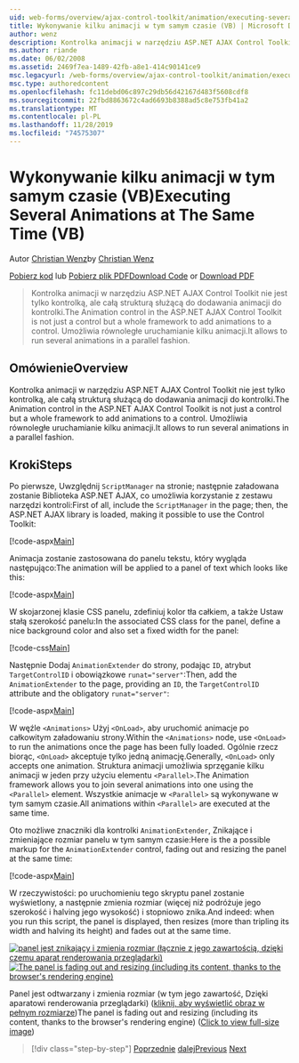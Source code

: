 ```yaml
---
uid: web-forms/overview/ajax-control-toolkit/animation/executing-several-animations-at-the-same-time-vb
title: Wykonywanie kilku animacji w tym samym czasie (VB) | Microsoft Docs
author: wenz
description: Kontrolka animacji w narzędziu ASP.NET AJAX Control Toolkit nie jest tylko kontrolką, ale całą strukturą służącą do dodawania animacji do kontrolki. Umożliwia uruchomienie serwera Sever...
ms.author: riande
ms.date: 06/02/2008
ms.assetid: 2469f7ea-1489-42fb-a8e1-414c90141ce9
msc.legacyurl: /web-forms/overview/ajax-control-toolkit/animation/executing-several-animations-at-the-same-time-vb
msc.type: authoredcontent
ms.openlocfilehash: fc11debd06c897c29db56d42167d483f5608cdf8
ms.sourcegitcommit: 22fbd8863672c4ad6693b8388ad5c8e753fb41a2
ms.translationtype: MT
ms.contentlocale: pl-PL
ms.lasthandoff: 11/28/2019
ms.locfileid: "74575307"
---
```

# <a name="executing-several-animations-at-the-same-time-vb"></a><span data-ttu-id="96eca-104">Wykonywanie kilku animacji w tym samym czasie (VB)</span><span class="sxs-lookup"><span data-stu-id="96eca-104">Executing Several Animations at The Same Time (VB)</span></span>

<span data-ttu-id="96eca-105">Autor [Christian Wenz](https://github.com/wenz)</span><span class="sxs-lookup"><span data-stu-id="96eca-105">by [Christian Wenz](https://github.com/wenz)</span></span>

<span data-ttu-id="96eca-106">[Pobierz kod](https://download.microsoft.com/download/f/9/a/f9a26acd-8df4-4484-8a18-199e4598f411/Animation2.vb.zip) lub [Pobierz plik PDF](https://download.microsoft.com/download/6/7/1/6718d452-ff89-4d3f-a90e-c74ec2d636a3/animation2VB.pdf)</span><span class="sxs-lookup"><span data-stu-id="96eca-106">[Download Code](https://download.microsoft.com/download/f/9/a/f9a26acd-8df4-4484-8a18-199e4598f411/Animation2.vb.zip) or [Download PDF](https://download.microsoft.com/download/6/7/1/6718d452-ff89-4d3f-a90e-c74ec2d636a3/animation2VB.pdf)</span></span>

> <span data-ttu-id="96eca-107">Kontrolka animacji w narzędziu ASP.NET AJAX Control Toolkit nie jest tylko kontrolką, ale całą strukturą służącą do dodawania animacji do kontrolki.</span><span class="sxs-lookup"><span data-stu-id="96eca-107">The Animation control in the ASP.NET AJAX Control Toolkit is not just a control but a whole framework to add animations to a control.</span></span> <span data-ttu-id="96eca-108">Umożliwia równoległe uruchamianie kilku animacji.</span><span class="sxs-lookup"><span data-stu-id="96eca-108">It allows to run several animations in a parallel fashion.</span></span>

## <a name="overview"></a><span data-ttu-id="96eca-109">Omówienie</span><span class="sxs-lookup"><span data-stu-id="96eca-109">Overview</span></span>

<span data-ttu-id="96eca-110">Kontrolka animacji w narzędziu ASP.NET AJAX Control Toolkit nie jest tylko kontrolką, ale całą strukturą służącą do dodawania animacji do kontrolki.</span><span class="sxs-lookup"><span data-stu-id="96eca-110">The Animation control in the ASP.NET AJAX Control Toolkit is not just a control but a whole framework to add animations to a control.</span></span> <span data-ttu-id="96eca-111">Umożliwia równoległe uruchamianie kilku animacji.</span><span class="sxs-lookup"><span data-stu-id="96eca-111">It allows to run several animations in a parallel fashion.</span></span>

## <a name="steps"></a><span data-ttu-id="96eca-112">Kroki</span><span class="sxs-lookup"><span data-stu-id="96eca-112">Steps</span></span>

<span data-ttu-id="96eca-113">Po pierwsze, Uwzględnij `ScriptManager` na stronie; następnie załadowana zostanie Biblioteka ASP.NET AJAX, co umożliwia korzystanie z zestawu narzędzi kontroli:</span><span class="sxs-lookup"><span data-stu-id="96eca-113">First of all, include the `ScriptManager` in the page; then, the ASP.NET AJAX library is loaded, making it possible to use the Control Toolkit:</span></span>

[!code-aspx[Main](executing-several-animations-at-the-same-time-vb/samples/sample1.aspx)]

<span data-ttu-id="96eca-114">Animacja zostanie zastosowana do panelu tekstu, który wygląda następująco:</span><span class="sxs-lookup"><span data-stu-id="96eca-114">The animation will be applied to a panel of text which looks like this:</span></span>

[!code-aspx[Main](executing-several-animations-at-the-same-time-vb/samples/sample2.aspx)]

<span data-ttu-id="96eca-115">W skojarzonej klasie CSS panelu, zdefiniuj kolor tła całkiem, a także Ustaw stałą szerokość panelu:</span><span class="sxs-lookup"><span data-stu-id="96eca-115">In the associated CSS class for the panel, define a nice background color and also set a fixed width for the panel:</span></span>

[!code-css[Main](executing-several-animations-at-the-same-time-vb/samples/sample3.css)]

<span data-ttu-id="96eca-116">Następnie Dodaj `AnimationExtender` do strony, podając `ID`, atrybut `TargetControlID` i obowiązkowe `runat="server"`:</span><span class="sxs-lookup"><span data-stu-id="96eca-116">Then, add the `AnimationExtender` to the page, providing an `ID`, the `TargetControlID` attribute and the obligatory `runat="server"`:</span></span>

[!code-aspx[Main](executing-several-animations-at-the-same-time-vb/samples/sample4.aspx)]

<span data-ttu-id="96eca-117">W węźle `<Animations>` Użyj `<OnLoad>`, aby uruchomić animacje po całkowitym załadowaniu strony.</span><span class="sxs-lookup"><span data-stu-id="96eca-117">Within the `<Animations>` node, use `<OnLoad>` to run the animations once the page has been fully loaded.</span></span> <span data-ttu-id="96eca-118">Ogólnie rzecz biorąc, `<OnLoad>` akceptuje tylko jedną animację.</span><span class="sxs-lookup"><span data-stu-id="96eca-118">Generally, `<OnLoad>` only accepts one animation.</span></span> <span data-ttu-id="96eca-119">Struktura animacji umożliwia sprzęganie kilku animacji w jeden przy użyciu elementu `<Parallel>`.</span><span class="sxs-lookup"><span data-stu-id="96eca-119">The Animation framework allows you to join several animations into one using the `<Parallel>` element.</span></span> <span data-ttu-id="96eca-120">Wszystkie animacje w `<Parallel>` są wykonywane w tym samym czasie.</span><span class="sxs-lookup"><span data-stu-id="96eca-120">All animations within `<Parallel>` are executed at the same time.</span></span>

<span data-ttu-id="96eca-121">Oto możliwe znaczniki dla kontrolki `AnimationExtender`, Znikające i zmieniające rozmiar panelu w tym samym czasie:</span><span class="sxs-lookup"><span data-stu-id="96eca-121">Here is the a possible markup for the `AnimationExtender` control, fading out and resizing the panel at the same time:</span></span>

[!code-aspx[Main](executing-several-animations-at-the-same-time-vb/samples/sample5.aspx)]

<span data-ttu-id="96eca-122">W rzeczywistości: po uruchomieniu tego skryptu panel zostanie wyświetlony, a następnie zmienia rozmiar (więcej niż podróżuje jego szerokość i halving jego wysokość) i stopniowo znika.</span><span class="sxs-lookup"><span data-stu-id="96eca-122">And indeed: when you run this script, the panel is displayed, then resizes (more than tripling its width and halving its height) and fades out at the same time.</span></span>

<span data-ttu-id="96eca-123">[![panel jest znikający i zmienia rozmiar (łącznie z jego zawartością, dzięki czemu aparat renderowania przeglądarki)](executing-several-animations-at-the-same-time-vb/_static/image2.png)](executing-several-animations-at-the-same-time-vb/_static/image1.png)</span><span class="sxs-lookup"><span data-stu-id="96eca-123">[![The panel is fading out and resizing (including its content, thanks to the browser's rendering engine)](executing-several-animations-at-the-same-time-vb/_static/image2.png)](executing-several-animations-at-the-same-time-vb/_static/image1.png)</span></span>

<span data-ttu-id="96eca-124">Panel jest odtwarzany i zmienia rozmiar (w tym jego zawartość, Dzięki aparatowi renderowania przeglądarki) ([kliknij, aby wyświetlić obraz w pełnym rozmiarze](executing-several-animations-at-the-same-time-vb/_static/image3.png))</span><span class="sxs-lookup"><span data-stu-id="96eca-124">The panel is fading out and resizing (including its content, thanks to the browser's rendering engine) ([Click to view full-size image](executing-several-animations-at-the-same-time-vb/_static/image3.png))</span></span>

> [!div class="step-by-step"]
> <span data-ttu-id="96eca-125">[Poprzednie](adding-animation-to-a-control-vb.md)
> [dalej](executing-several-animations-after-each-other-vb.md)</span><span class="sxs-lookup"><span data-stu-id="96eca-125">[Previous](adding-animation-to-a-control-vb.md)
[Next](executing-several-animations-after-each-other-vb.md)</span></span>
